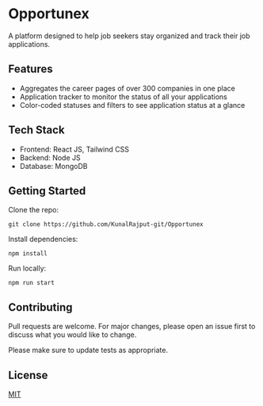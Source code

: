  # Opportunex  

A platform designed to help job seekers stay organized and track their job applications.    

## Features

- Aggregates the career pages of over 300 companies in one place 
- Application tracker to monitor the status of all your applications
- Color-coded statuses and filters to see application status at a glance

## Tech Stack

- Frontend: React JS, Tailwind CSS
- Backend: Node JS 
- Database: MongoDB

## Getting Started

Clone the repo:

```
git clone https://github.com/KunalRajput-git/Opportunex
```

Install dependencies:

```
npm install
```

Run locally:

```
npm run start
```

## Contributing

Pull requests are welcome. For major changes, please open an issue first to discuss what you would like to change.

Please make sure to update tests as appropriate.

## License

[MIT](https://choosealicense.com/licenses/mit/)
